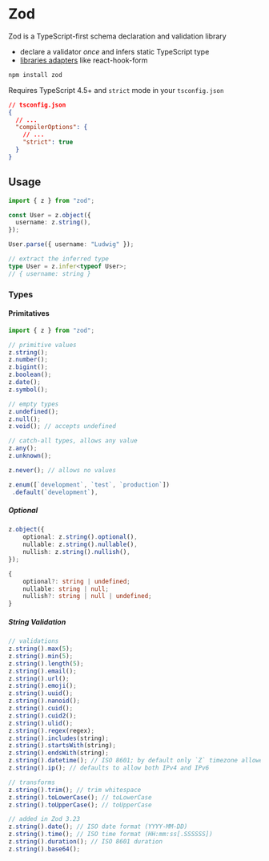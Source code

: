 # Zod

Zod is a TypeScript-first schema declaration and validation library

- declare a validator *once* and infers static TypeScript type
- [libraries adapters](https://github.com/colinhacks/zod?tab=readme-ov-file#ecosystem) like react-hook-form

```bash
npm install zod
```

Requires TypeScript 4.5+ and `strict` mode in your `tsconfig.json`

```json
// tsconfig.json
{
  // ...
  "compilerOptions": {
    // ...
    "strict": true
  }
}
```

## Usage

```ts
import { z } from "zod";

const User = z.object({
  username: z.string(),
});

User.parse({ username: "Ludwig" });

// extract the inferred type
type User = z.infer<typeof User>;
// { username: string }
```

### Types

#### Primitatives

```ts
import { z } from "zod";

// primitive values
z.string();
z.number();
z.bigint();
z.boolean();
z.date();
z.symbol();

// empty types
z.undefined();
z.null();
z.void(); // accepts undefined

// catch-all types, allows any value
z.any();
z.unknown();

z.never(); // allows no values

z.enum([`development`, `test`, `production`])
 .default(`development`),
```

##### Optional

```ts
z.object({
    optional: z.string().optional(),
    nullable: z.string().nullable(),
    nullish: z.string().nullish(),
});

{
    optional?: string | undefined;
    nullable: string | null;
    nullish?: string | null | undefined;
}
```



##### String Validation

```ts
// validations
z.string().max(5);
z.string().min(5);
z.string().length(5);
z.string().email();
z.string().url();
z.string().emoji();
z.string().uuid();
z.string().nanoid();
z.string().cuid();
z.string().cuid2();
z.string().ulid();
z.string().regex(regex);
z.string().includes(string);
z.string().startsWith(string);
z.string().endsWith(string);
z.string().datetime(); // ISO 8601; by default only `Z` timezone allowed
z.string().ip(); // defaults to allow both IPv4 and IPv6

// transforms
z.string().trim(); // trim whitespace
z.string().toLowerCase(); // toLowerCase
z.string().toUpperCase(); // toUpperCase

// added in Zod 3.23
z.string().date(); // ISO date format (YYYY-MM-DD)
z.string().time(); // ISO time format (HH:mm:ss[.SSSSSS])
z.string().duration(); // ISO 8601 duration
z.string().base64();
```

